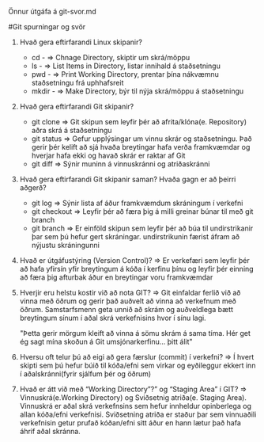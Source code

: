 Önnur útgáfa á git-svor.md


#Git spurningar og svör

1. Hvað gera eftirfarandi Linux skipanir?
    * cd - => Chnage Directory, skiptir um skrá/möppu
    * ls - => List Items in Directory, listar innihald á            staðsetningu 
    * pwd - => Print Working Directory, prentar þína                 nákvæmnu staðsetningu frá uphhafsreit
    * mkdir - => Make Directory, býr til nýja skrá/möppu               á staðsetningu
2. Hvað gera eftirfarandi Git skipanir?
    * git clone => Git skipun sem leyfir þér að                          afrita/klóna(e. Repository) aðra skrá                 á staðsetningu
    * git status => Gefur upplýsingar um vinnu skrár og                   staðsetningu. Það gerir þér kelift að                 sjá hvaða breytingar hafa verða                       framkvæmdar og hverjar hafa ekki og                   havað skrár er raktar af Git
    * git diff => Sýnir muninn á vinnuskránni og                        atriðaskránni
3. Hvað gera eftirfarandi Git skipanir saman? Hvaða gagn er að þeirri aðgerð?
    * git log => Sýnir lista af áður framkvæmdum                       skráningum í verkefni
    * git checkout => Leyfir þér að færa þig á milli                        greinar búnar til með git branch
    * git branch => Er einföld skipun sem leyfir þér að                   búa til  undirstrikanir þar sem þú                    hefur gert skráningar. undirstrikunin                 færist áfram að nýjustu skráningunni
4. Hvað er útgáfustýring (Version Control)?
    => Er verkefæri sem leyfir þér að hafa yfirsín yfir      breytingum á kóða í kerfinu þínu og leyfir þér        einning að færa þig afturbak áður en breytingar       voru framkvæmdar
 
5. Hverjir eru helstu kostir við að nota GIT?
    => Git einfaldar ferlið við að vinna með öðrum og        gerir það auðvelt að vinna að verkefnum með öðrum.    Samstarfsmenn geta unnið að skrám og auðveldlega      bætt breytingum sínum í aðal skrá verkefnisins        hvor í sínu lagi. 
    
    "Þetta gerir mörgum kleift að        vinna á sömu skrám á sama tíma. Hér get ég sagt mína skoðun á Git umsjónarkerfinu… þitt álit"

6. Hversu oft telur þú að eigi að gera færslur (commit) í verkefni?
    => Í hvert skipti sem þú hefur búið til kóða/efni sem virkar og eyðileggur ekkert inn í aðalskránni(fyrir sjálfum þér og öðrum)
    
7. Hvað er átt við með “Working Directory”?” og “Staging Area” í GIT?
    => Vinnuskrá(e.Working Directory) og Sviðsetnig atriða(e. Staging Area). Vinnuskrá er aðal skrá verkefnsins sem hefur innheldur opinberlega og allan kóða/efni verkefnisi. Sviðsetning atriða er staður þar sem vinnuaðili verkefnisin getur prufað kóðan/efni sitt áður en hann lætur það hafa áhrif aðal skránna. 
